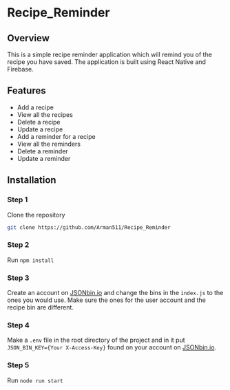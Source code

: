 # Recipe_Reminder

## Overview

This is a simple recipe reminder application which will remind you of the recipe you have saved. The application is built using React Native and Firebase.

## Features

-   Add a recipe
-   View all the recipes
-   Delete a recipe
-   Update a recipe
-   Add a reminder for a recipe
-   View all the reminders
-   Delete a reminder
-   Update a reminder

## Installation

### Step 1

Clone the repository

```bash
git clone https://github.com/Arman511/Recipe_Reminder
```

### Step 2

Run `npm install`

### Step 3

Create an account on [JSONbin.io](https://jsonbin.io/) and change the bins in the `index.js` to the ones you would use. Make sure the ones for the user account and the recipe bin are different.

### Step 4

Make a `.env` file in the root directory of the project and in it put `JSON_BIN_KEY={Your X-Access-Key}` found on your account on [JSONbin.io](https://jsonbin.io/).

### Step 5

Run `node run start`
